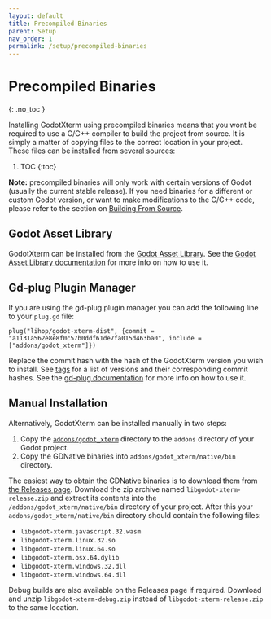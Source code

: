 ```yaml
---
layout: default
title: Precompiled Binaries
parent: Setup
nav_order: 1
permalink: /setup/precompiled-binaries
---
```


# Precompiled Binaries
{: .no_toc }

Installing GodotXterm using precompiled binaries means that you wont be required
to use a C/C++ compiler to build the project from source. It is simply a matter
of copying files to the correct location in your project. These files can be
installed from several sources:

1. TOC
{:toc}

**Note:** precompiled binaries will only work with certain versions of Godot
(usually the current stable release). If you need binaries for a different or
custom Godot version, or want to make modifications to the C/C++ code, please
refer to the section on [Building From Source](/setup/building-from-source).

## Godot Asset Library
GodotXterm can be installed from the [Godot Asset Library](https://godotengine.org/asset-library/asset/1007).
See the [Godot Asset Library documentation](https://docs.godotengine.org/en/stable/community/asset_library/using_assetlib.html) for more info on how to use it.

## Gd-plug Plugin Manager
If you are using the gd-plug plugin manager you can add the following line to your `plug.gd` file:
```
plug("lihop/godot-xterm-dist", {commit = "a1131a562e8e8f0c57b0ddf61de7fa015d463ba0", include = ["addons/godot_xterm"]})
```
Replace the commit hash with the hash of the GodotXterm version you wish to install.
See [tags](https://github.com/lihop/godot-xterm-dist/tags) for a list of versions and their corresponding commit hashes.
See the [gd-plug documentation](https://github.com/imjp94/gd-plug/blob/master/README.md) for more info on how to use it.

## Manual Installation
Alternatively, GodotXterm can be installed manually in two steps:
1. Copy the [`addons/godot_xterm`](https://github.com/lihop/godot-xterm/tree/stable/addons/godot_xterm) directory to the `addons` directory of your Godot project.
2. Copy the GDNative binaries into `addons/godot_xterm/native/bin` directory.

The easiest way to obtain the GDNative binaries is to download them from [the Releases page](https://github.com/lihop/godot-xterm/releases).
Download the zip archive named `libgodot-xterm-release.zip` and extract its contents into the `/addons/godot_xterm/native/bin` directory of your project.
After this your `addons/godot_xterm/native/bin` directory should contain the following files:
- `libgodot-xterm.javascript.32.wasm`
- `libgodot-xterm.linux.32.so`
- `libgodot-xterm.linux.64.so`
- `libgodot-xterm.osx.64.dylib`
- `libgodot-xterm.windows.32.dll`
- `libgodot-xterm.windows.64.dll`

Debug builds are also available on the Releases page if required.
Download and unzip `libgodot-xterm-debug.zip` instead of `libgodot-xterm-release.zip` to the same location.
